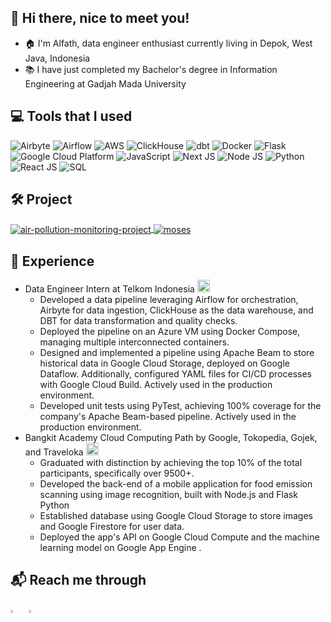 ## 👋 Hi there, nice to meet you!
- 🏠 I'm Alfath, data engineer enthusiast currently living in Depok, West Java, Indonesia <img src="https://cdn-icons-png.freepik.com/256/12339/12339528.png?ga=GA1.1.1460430488.1719132627&semt=ais_hybrid" width="15"/>
- 📚 I have just completed my Bachelor's degree in Information Engineering at Gadjah Mada University

## 💻 Tools that I used
<p>
  <img alt="Airbyte" src="https://img.shields.io/badge/-Airbyte-272A41?style=flat&logo=airbyte&logoColor=white" />
  <img alt="Airflow" src="https://img.shields.io/badge/-Airflow-017CEE?style=flat&logo=apache-airflow&logoColor=white" />
  <img alt="AWS" src="https://img.shields.io/badge/-AWS-FF9900?style=flat&logo=amazonaws&logoColor=white" />
  <img alt="ClickHouse" src="https://img.shields.io/badge/-ClickHouse-F7CA18?style=flat&logo=clickhouse&logoColor=white" />
  <img alt="dbt" src="https://img.shields.io/badge/-dbt-F54336?style=flat&logo=dbt&logoColor=white" />
  <img alt="Docker" src="https://img.shields.io/badge/-Docker-2496ED?style=flat&logo=docker&logoColor=white" />
  <img alt="Flask" src="https://img.shields.io/badge/-Flask-000000?style=flat&logo=flask&logoColor=white" />
  <img alt="Google Cloud Platform" src="https://img.shields.io/badge/-Google%20Cloud%20Platform-4285F4?style=flat&logo=google-cloud&logoColor=white" />
  <img alt="JavaScript" src="https://img.shields.io/badge/-JavaScript-F7DF1E?style=flat&logo=javascript&logoColor=white" />
  <img alt="Next JS" src="https://img.shields.io/badge/-Next.js-000000?style=flat&logo=next.js&logoColor=white" />
  <img alt="Node JS" src="https://img.shields.io/badge/-Node.js-339933?style=flat&logo=node.js&logoColor=white" />
  <img alt="Python" src="https://img.shields.io/badge/-Python-3776AB?style=flat&logo=python&logoColor=white" />
  <img alt="React JS" src="https://img.shields.io/badge/-React-61DAFB?style=flat&logo=react&logoColor=white" />
  <img alt="SQL" src="https://img.shields.io/badge/-SQL-4479A1?style=flat&logo=postgresql&logoColor=white" />
</p>

## 🛠️ Project

<a href="https://github.com/alfathlathif/air-pollution-monitoring-project">
  <img align="center" src="https://github-readme-stats.vercel.app/api/pin/?username=alfathlathif&repo=air-pollution-monitoring-project&show_icons=true&line_height=27&title_color=6aa6f8&text_color=8a919a&icon_color=6aa6f8&bg_color=22272e" alt="air-pollution-monitoring-project"/>
</a>

<a href="https://github.com/msib-telkom-detf/moses">
  <img align="center" src="https://github-readme-stats.vercel.app/api/pin/?username=msib-telkom-detf&repo=moses&show_icons=true&line_height=27&title_color=6aa6f8&text_color=8a919a&icon_color=6aa6f8&bg_color=22272e" alt="moses" />
</a>


## 💼 Experience
- Data Engineer Intern at Telkom Indonesia <img src="https://w1.pngwing.com/pngs/277/574/png-transparent-telkomsel-logo-telkom-university-telkom-institute-of-technology-telkom-indonesia-telecommunications-mobile-phones-telkom-group-mass-media.png" width="20"/>
  - Developed a data pipeline leveraging Airflow for orchestration, Airbyte for data ingestion, ClickHouse as the data warehouse, and DBT for data transformation and quality checks.
  - Deployed the pipeline on an Azure VM using Docker Compose, managing multiple interconnected containers.
  - Designed and implemented a pipeline using Apache Beam to store historical data in Google Cloud Storage, deployed on Google Dataflow. Additionally, configured YAML files for CI/CD processes with Google Cloud Build. Actively used in the production environment.
  - Developed unit tests using PyTest, achieving 100% coverage for the company's Apache Beam-based pipeline. Actively used in the production environment.
- Bangkit Academy Cloud Computing Path by Google, Tokopedia, Gojek, and Traveloka <img src="https://files.klob.id/public/mig01/l32ovhf5/channels4_profile.jpg" width="20"/>
  - Graduated with distinction by achieving the top 10% of the total participants, specifically over 9500+.
  - Developed the back-end of a mobile application for food emission scanning using image recognition, built with Node.js and Flask Python
  - Established database using Google Cloud Storage to store images and Google Firestore for user data.
  - Deployed the app's API on Google Cloud Compute and the machine learning model on Google App Engine .

## 📬 Reach me through
[<img src="https://img.icons8.com/color/48/000000/linkedin.png" width="3.5%"/>](https://www.linkedin.com/in/alfathlathif/) &nbsp; <a href="mailto:alfathns1932@gmail.com"> <img src="https://cdn-icons-png.freepik.com/256/10829/10829119.png?ga=GA1.1.1460430488.1719132627&semt=ais_hybrid" width="3.5%"/> 
